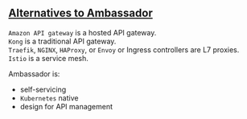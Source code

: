 ## [Alternatives to Ambassador](https://www.getambassador.io/about/alternatives)

`Amazon API gateway` is a hosted API gateway.  
`Kong` is a traditional API gateway.  
`Traefik`, `NGINX`, `HAProxy`, or `Envoy` or Ingress controllers are L7 proxies.  
`Istio` is a service mesh.  

Ambassador is:
* self-servicing
* `Kubernetes` native
* design for API management
